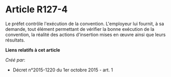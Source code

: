 # Article R127-4

Le préfet contrôle l'exécution de la convention. L'employeur lui fournit, à sa demande, tout élément permettant de vérifier
la bonne exécution de la convention, la réalité des actions d'insertion mises en œuvre ainsi que leurs résultats.

**Liens relatifs à cet article**

_Créé par_:

  - Décret n°2015-1220 du 1er octobre 2015 - art. 1

